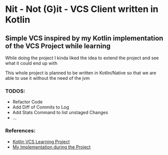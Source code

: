# Nit - Not (G)it - VCS Client written in Kotlin
## Simple VCS inspired by my Kotlin implementation of the VCS Project while learning

While doing the project I kinda liked the idea to extend the project and see what it could end up with

This whole project is planned to be written in Kotlin/Native so that we are able to use it without the need of the jvm


### TODOS:
- Refactor Code
- Add Diff of Commits to Log
- Add Stats Command to list unstaged Changes
- ...


### References:
 - [Kotlin VCS Learning Project](https://hyperskill.org/projects/177?track=18)
 - [My Implementation during the Project](https://github.com/LucaBarden/kotlin-learning-path/tree/master/Version%20Control%20System)

